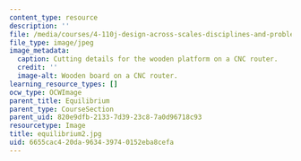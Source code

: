 ```yaml
---
content_type: resource
description: ''
file: /media/courses/4-110j-design-across-scales-disciplines-and-problem-contexts-spring-2013/6655cac420da963439740152eba8cefa_equilibrium2.jpg
file_type: image/jpeg
image_metadata:
  caption: Cutting details for the wooden platform on a CNC router.
  credit: ''
  image-alt: Wooden board on a CNC router.
learning_resource_types: []
ocw_type: OCWImage
parent_title: Equilibrium
parent_type: CourseSection
parent_uid: 820e9dfb-2133-7d39-23c8-7a0d96718c93
resourcetype: Image
title: equilibrium2.jpg
uid: 6655cac4-20da-9634-3974-0152eba8cefa
---
```

